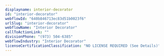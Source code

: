 ```yaml
---
displayname: interior-decorator
id: "interior-decorator"
webflowId: "640b846713ec83d51b0023f6"
urlSlug: "interior-decorator"
webflowName: "Interior Decorator"
callToActionLink: ""
divisionPhone: "(973) 504-6385"
webflowIndustry: "Interior Decorator"
licenseCertificationClassification: "NO LICENSE REQUIRED (See Details)"
---
```

